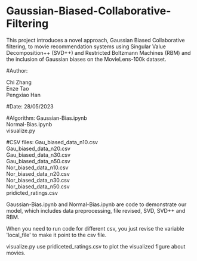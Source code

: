 # Gaussian-Biased-Collaborative-Filtering
This project introduces a novel approach, Gaussian Biased Collaborative filtering, to movie recommendation systems using Singular Value Decomposition++ (SVD++) and Restricted Boltzmann Machines (RBM) and the inclusion of Gaussian biases on the MovieLens-100k dataset.


#Author:

Chi Zhang 	
Enze Tao  	
Pengxiao Han	

#Date: 28/05/2023

#Algorithm:	
    Gaussian-Bias.ipynb  
    Normal-Bias.ipynb  
    visualize.py  

#CSV files:	
        Gau_biased_data_n10.csv  
        Gau_biased_data_n20.csv  
        Gau_biased_data_n30.csv  
		    Gau_biased_data_n50.csv  
		    Nor_biased_data_n10.csv  
		     Nor_biased_data_n20.csv    
		    Nor_biased_data_n30.csv  
		    Nor_biased_data_n50.csv  
		    pridicted_ratings.csv  

Gaussian-Bias.ipynb and Normal-Bias.ipynb are code to demonstrate our model, 
which includes data preprocessing, file revised, SVD, SVD++ and RBM.

When you need to run code for different csv, you just revise the variable 'local_file' to make it point to the csv file.

visualize.py use pridiceted_ratings.csv to plot the visualized figure about movies.
